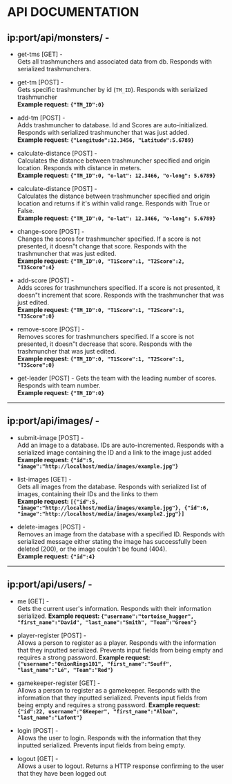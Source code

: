 # API DOCUMENTATION

## ip:port/api/monsters/ - 
- get-tms [GET] -   
Gets all trashmunchers and associated data from db. Responds with serialized trashmunchers.

- get-tm [POST] -  
 Gets specific trashmuncher by id (`TM_ID`). Responds with serialized trashmuncher   
<b>Example request: `{"TM_ID":0}`</b>

- add-tm [POST] -  
 Adds trashmuncher to database. Id and Scores are auto-initialized. Responds with serialized trashmuncher that was just added.  
<b>Example request: `{"Longitude":12.3456, "Latitude":5.6789}`</b>

- calculate-distance [POST] -  
 Calculates the distance between trashmuncher specified and origin location. Responds with distance in meters.  
<b>Example request: `{"TM_ID":0, "o-lat": 12.3466, "o-long": 5.6789}`</b>

- calculate-distance [POST] -  
 Calculates the distance between trashmuncher specified and origin location and returns if it's within valid range. Responds with True or False.  
<b>Example request: `{"TM_ID":0, "o-lat": 12.3466, "o-long": 5.6789}`</b>

- change-score [POST] -  
Changes the scores for trashmuncher specified. If a score is not presented, it doesn"t change that score. Responds with the trashmuncher that was just edited.  
<b>Example request: `{"TM_ID":0, "T1Score":1, "T2Score":2, "T3Score":4}`</b>

- add-score [POST] -  
Adds scores for trashmunchers specified. If a score is not presented, it doesn"t increment that score. Responds with the trashmuncher that was just edited.  
<b>Example request: `{"TM_ID":0, "T1Score":1, "T2Score":1, "T3Score":0}`</b>

- remove-score [POST] -  
Removes scores for trashmunchers specified. If a score is not presented, it doesn"t decrease that score. Responds with the trashmuncher that was just edited.  
<b>Example request: `{"TM_ID":0, "T1Score":1, "T2Score":1, "T3Score":0}`</b>

- get-leader [POST] - 
Gets the team with the leading number of scores. Responds with team number.  
<b>Example request: `{"TM_ID":0}`</b>

---

## ip:port/api/images/ - 
- submit-image [POST] -   
Add an image to a database. IDs are auto-incremented. Responds with a serialized image containing the ID and a link to the image just added
<b>Example request: `{"id":5, "image":"http://localhost/media/images/example.jpg"}`</b>
- list-images [GET] -  
 Gets all images from the database. Responds with serialized list of images, containing their IDs and the links to them  
<b>Example request: `[{"id":5, "image":"http://localhost/media/images/example.jpg"}, {"id":6, "image":"http://localhost/media/images/example2.jpg"}]`</b>

- delete-images [POST] -  
Removes an image from the database with a specified ID. Responds with serialized message either stating the image has successfully been deleted (200), or the image couldn't be found (404).  
<b>Example request: `{"id":4}`</b>

---

## ip:port/api/users/ - 
- me [GET] -  
Gets the current user's information. Responds with their information serialized.
<b>Example request: `{"username":"tortoise_hugger", "first_name":"David", "last_name":"Smith", "Team":"Green"}`</b>

- player-register [POST] -  
Allows a person to register as a player. Responds with the information that they inputted serialized. Prevents input fields from being empty and requires a strong password. 
<b>Example request: `{"username":"OnionRings101", "first_name":"Souff", "last_name":"Lé", "Team":"Red"}`</b>

- gamekeeper-register [GET] -  
Allows a person to register as a gamekeeper. Responds with the information that they inputted serialized. Prevents input fields from being empty and requires a strong password. 
<b>Example request: `{"id":22, username":"GKeeper", "first_name":"Alban", "last_name":"Lafont"}`</b>

- login [POST] -  
Allows the user to login. Responds with the information that they inputted serialized. Prevents input fields from being empty. 

- logout [GET] -  
Allows a user to logout. Returns a HTTP response confirming to the user that they have been logged out